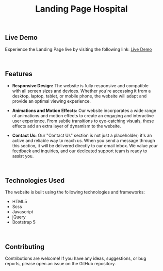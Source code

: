 <h1 align="center">Landing Page Hospital</h1>

<br>

## Live Demo
Experience the Landing Page live by visiting the following link: [Live Demo](https://eng-mohammad-mousa.github.io/Landing_Page_Hospital/)

<br>


## Features

- **Responsive Design:** The website is fully responsive and compatible with all screen sizes and devices. Whether you're accessing it from a desktop, laptop, tablet, or mobile phone, the website will adapt and provide an optimal viewing experience.

- **Animations and Motion Effects:** Our website incorporates a wide range of animations and motion effects to create an engaging and interactive user experience. From subtle transitions to eye-catching visuals, these effects add an extra layer of dynamism to the website.

- **Contact Us:** Our "Contact Us" section is not just a placeholder; it's an active and reliable way to reach us. When you send a message through this section, it will be delivered directly to our email inbox. We value your feedback and inquiries, and our dedicated support team is ready to assist you.

  
<br>

## Technologies Used

The website is built using the following technologies and frameworks:

- HTML5
- Scss
- Javascript
- jQuery
- Bootstrap 5

<br>

## Contributing

Contributions are welcome! If you have any ideas, suggestions, or bug reports, please open an issue on the GitHub repository.
